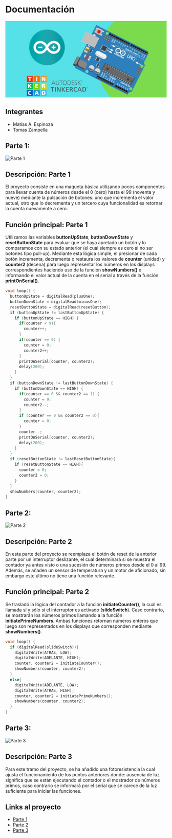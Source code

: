 # Documentación
![Tinkercad](./img/ArduinoTinkercad.jpg)

## Integrantes 
- Matias A. Espinoza
- Tomas Zampella

## Parte 1:
![Parte 1](https://cdn.discordapp.com/attachments/1158565907921109100/1165369244909850735/image.png)

## Descripción: Parte 1
El proyecto consiste en una maqueta básica utilizando pocos componentes para llevar cuenta de números desde el 0 (cero) hasta el 99 (noventa y nueve) mediante la pulsación de botones: uno que incrementa el valor actual, otro que lo decrementa y un tercero cuya funcionalidad es retornar la cuenta nuevamente a cero.

## Función principal: Parte 1
Utilizamos las variables **buttonUpState**, **buttonDownState** y **resetButtonState** para evaluar que se haya apretado un botón y lo comparamos con su estado anterior (el cual siempre es cero al no ser botones tipo pull-up). Mediante esta lógica simple, el presionar de cada botón incrementa, decrementa o restaura los valores de **counter** (unidad) y **counter2** (decena) para luego representar los números en los displays correspondientes haciendo uso de la función **showNumbers()** e informando el valor actual de la cuenta en el serial a través de la función **printOnSerial()**.

~~~ C
void loop() {
  buttonUpState = digitalRead(plusOne); 
  buttonDownState = digitalRead(minusOne);
  resetButtonState = digitalRead(resetButton);
  if (buttonUpState != lastButtonUpState) {
    if (buttonUpState == HIGH) {
      if(counter < 9){
        counter++;    
      }
      if(counter == 9) {
        counter = 0;
        counter2++;
      }
      printOnSerial(counter, counter2);
      delay(200); 
   	}  
  }
  if (buttonDownState != lastButtonDownState) {
    if (buttonDownState == HIGH) {
      if(counter == 0 && counter2 == 1) {
        counter = 9; 
        counter2--;
      }
      if (counter == 0 && counter2 == 0){
        counter = 0;
      } 
      counter--;
      printOnSerial(counter, counter2);
      delay(200); 
    }
  } 
  if (resetButtonState != lastResetButtonState){
    if (resetButtonState == HIGH){
      counter = 0;
      counter2 = 0;
    }
  }
  showNumbers(counter, counter2);
} 
~~~

## Parte 2:
![Parte 2](https://cdn.discordapp.com/attachments/1158565907921109100/1165910324478742529/image.png)

## Descripción: Parte 2
En esta parte del proyecto se reemplaza el botón de reset de la anterior parte por un interruptor deslizante, el cual determinará si se muestra el contador ya antes visto o una sucesión de números primos desde el 0 al 99. Además, se añaden un sensor de temperatura y un motor de aficionado, sin embargo este último no tiene una función relevante.

## Función principal: Parte 2
Se trasladó la lógica del contador a la función **initiateCounter()**, la cual es llamada sí y sólo si el interruptor es activado (**slideSwitch**). Caso contrario, se mostrarán los números primos llamando a la función **initiatePrimeNumbers**.
Ambas funciones retornan números enteros que luego son representados en los displays que corresponden mediante **showNumbers()**.

~~~ C
void loop() {
  if (digitalRead(slideSwitch)){
    digitalWrite(ATRAS, LOW);
  	digitalWrite(ADELANTE, HIGH);
    counter, counter2 = initiateCounter();
  	showNumbers(counter, counter2);
  }
  else{
    digitalWrite(ADELANTE, LOW);
    digitalWrite(ATRAS, HIGH);
    counter, counter2 = initiatePrimeNumbers();
    showNumbers(counter, counter2);
  }
}
~~~

## Parte 3:
![Parte 3](https://cdn.discordapp.com/attachments/1158565907921109100/1166046043020988477/terceraParte.png)

## Descripción: Parte 3
Para este tramo del proyecto, se ha añadido una fotoresistencia la cual ajusta el funcionamiento de los puntos anteriores donde: ausencia de luz significa que se están ejecutando el contador o el mostrador de números primos, caso contrario se informará por el serial que se carece de la luz suficiente para iniciar las funciones.


## Links al proyecto
- [Parte 1](https://www.tinkercad.com/things/5phVSGHaVt5-shiny-gaaris/editel?sharecode=mA6AAz2ZPzN4UItgF8Y0vRSVJJgpHxs3HxNfU2h01Ms)
- [Parte 2](https://www.tinkercad.com/things/b1jAi5JzkPg-copy-of-1-parcial-domiciliario-parte-1-/editel?sharecode=h-FHPV9EsrAtvGx3lmfAhPX5WRSrpqkEfkowLyuCKXo)
- [Parte 3](https://www.tinkercad.com/things/35zXy1vvzqB-parcial-domiciliario-parte-3/editel?sharecode=B7BMlZAGNhJKoz0uwnNzkGsBGZukP0b2dieekMPHpz4)
